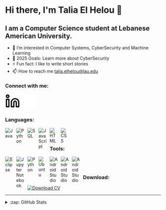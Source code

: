 # Hi there, I'm Talia El Helou 👋 

## I am a Computer Science student at Lebanese American University.

- 👀 I’m interested in Computer Systems, CyberSecurity and Machine Learning 
- 🥅 2025 Goals: Learn more about CyberSecurity
- ⚡ Fun fact: I like to write short stories
- 📫 How to reach me talia.elhelou@lau.edu


### Connect with me:

[![linkedin](./img/linkedin-light.svg)](https://linkedin.com/in/talia-el-helou-941b54246/#gh-light-mode-only)
[![linkedin](./img/linkedin-dark.svg)](https://linkedin.com/in/talia-el-helou-941b54246/#gh-dark-mode-only)

### Languages:

[<img align="left" alt="Java" width="26px" src="https://cdn.jsdelivr.net/npm/programming-languages-logos@0.0.3/src/java/java.svg" style="padding-right:10px;" />][Java]

[<img align="left" alt="Python" width="26px" src="https://cdn.jsdelivr.net/npm/programming-languages-logos@0.0.3/src/python/python.svg" style="padding-right:10px;" />][Python]

[<img align="left" alt="SQL" width="26px" src="https://www.svgrepo.com/show/331760/sql-database-generic.svg" style="padding-right:10px;" />][SQL]

[<img align="left" alt="JavaScript" width="26px" src="https://www.svgrepo.com/show/303206/javascript-logo.svg" style="padding-right:10px;" />][JavaScript]

[<img align="left" alt="HTML" width="26px" src="https://www.svgrepo.com/show/80703/html.svg" style="padding-right:10px;" />][HTML]

[<img align="left" alt="CSS" width="26px" src="https://www.svgrepo.com/show/112589/css.svg" style="padding-right:10px;" />][CSS]


<br />
<br />

### Tools:

[<img align="left" alt="Eclipse" width="26px" src="https://www.svgrepo.com/show/353685/eclipse-icon.svg" style="padding-right:10px;" />][Eclipse]

[<img align="left" alt="Jupyter Notebook" width="26px" src="https://www.svgrepo.com/show/353949/jupyter.svg" style="padding-right:10px;" />][JupyterNotebook]

[<img align="left" alt="Python" width="26px" src="https://www.svgrepo.com/show/366496/text-x-python.svg" style="padding-right:10px;" />][PythonIDLE]

[<img align="left" alt="Ubuntu" width="26px" src="https://www.svgrepo.com/show/354481/ubuntu.svg" style="padding-right:10px;" />][Ubuntu]

[<img align="left" alt="Android Studio" width="26px" src="https://www.svgrepo.com/show/7115/android.svg" style="padding-right:10px;" />][Android Studio]

[<img align="left" alt="Android Studio" width="26px" src="https://www.svgrepo.com/show/354987/figma.svg" style="padding-right:10px;" />][Figma]

[<img align="left" alt="Android Studio" width="26px" src="https://www.svgrepo.com/show/354522/visual-studio-code.svg" style="padding-right:10px;" />][Visual Studio Code]


<br />
<br />

### Download:
[![Download CV](https://img.shields.io/badge/Download-CV-blue)](https://github.com/TaliaElHelou/TaliaElHelou/raw/main/Talia-El-Helou-CV)


---

<details>
  <summary>:zap: GitHub Stats</summary>

  <img align="left" alt="TaliaElHelou's GitHub Stats" src="https://github-readme-stats.vercel.app/api?username=TaliaElHelou&show_icons=true&hide_border=false&title_color=ff652f&icon_color=FFE400&bg_color=09131B&text_color=ffffff&border_color=0c1a25" />

  <img align="left" alt="TaliaElHelou's Top Language Stats" src="https://github-readme-stats.vercel.app/api/top-langs/?username=TaliaElHelou" />

</details>

[linkedin]: https://linkedin.com/in/talia-el-helou-941b54246

[Java]: https://www.google.com/search?q=java+language&client=firefox-b-d&hl=en&sxsrf=APq-WBvDkWWfn5TedYiun5xLQdzvJxAMuQ%3A1644365932624&ei=bAgDYpXUJZH7sAfsgZmwBQ&ved=0ahUKEwiVuq26rPH1AhWRPewKHexABlYQ4dUDCA0&uact=5&oq=java+language&gs_lcp=Cgdnd3Mtd2l6EAMyBQgAEIAEMgUIABCABDIFCAAQgAQyBQgAEIAEMgUIABCABDIFCAAQgAQyBQgAEIAEMgUIABCABDIFCAAQgAQyBQgAEIAEOgcIIxCwAxAnOgcIABBHELADOgcIABCwAxBDOgoIABDkAhCwAxgAOgwILhDIAxCwAxBDGAE6EgguEMcBENEDEMgDELADEEMYAToECC4QQzoECAAQCjoECCMQJzoECAAQQ0oECEEYAEoECEYYAVDBBFi_HWD3JWgBcAF4AIABzAGIAbQPkgEGMC4xMC4xmAEAoAEByAESwAEB2gEGCAAQARgJ2gEGCAEQARgI&sclient=gws-wiz

[Python]: https://www.google.com/search?q=Python+language&client=firefox-b-d&hl=en&sxsrf=APq-WBtbjYQoG_NKYv0bzn0aodqw6AkBcw%3A1644365946776&ei=eggDYujNLoz1sAfgjrq4DQ&ved=0ahUKEwjo8ozBrPH1AhWMOuwKHWCHDtcQ4dUDCA0&uact=5&oq=Python+language&gs_lcp=Cgdnd3Mtd2l6EAMyBQgAEJECMgUIABCRAjIGCAAQBxAeMgYIABAHEB4yBggAEAcQHjIGCAAQBxAeMgYIABAHEB4yBggAEAcQHjIGCAAQBxAeMgYIABAHEB46BwgAEEcQsAM6BwgAELADEENKBAhBGABKBAhGGABQ7gVYrSBguCxoAnABeAGAAfgNiAHJSZIBBzYtNS4zLjGYAQCgAQHIAQrAAQE&sclient=gws-wiz

[SQL]: https://www.google.com/search?q=SQL&client=firefox-b-d&hl=en&sxsrf=APq-WBuPMGnff5tmt2sQg8W7P5I8dPHXDw%3A1644366833390&ei=8QsDYu6VF4zrsAf8haiIBA&ved=0ahUKEwiu0u_nr_H1AhWMNewKHfwCCkEQ4dUDCA0&uact=5&oq=SQL&gs_lcp=Cgdnd3Mtd2l6EAMyBAgjECcyBAgjECcyBAguECcyBAgAEEMyBAgAEEMyCAgAEIAEELEDMgUIABCABDIFCAAQgAQyBQgAEIAEMggIABCABBCxAzoHCAAQRxCwAzoHCAAQsAMQQzoKCAAQ5AIQsAMYADoSCC4QxwEQ0QMQyAMQsAMQQxgBOgwILhDIAxCwAxBDGAE6BwgjEOoCECdKBAhBGABKBAhGGAFQuQ1Y3CBgviNoBXABeASAAaYIiAHZIJIBBzUtMS4zLjGYAQCgAQGwAQrIARLAAQHaAQYIABABGAnaAQYIARABGAg&sclient=gws-wiz

[Eclipse]: https://www.eclipse.org/

[JupyterNotebook]: https://jupyter.org/

[PythonIDLE]: https://www.python.org/

[Ubuntu]: https://ubuntu.com/

[Android Studio]: https://developer.android.com/docs

[Figma]: https://www.figma.com/

[Visual Studio Code]: https://code.visualstudio.com/

[JavaScript]: https://www.javascript.com/

[HTML]: https://www.google.com/search?client=firefox-b-d&q=html

[CSS]: https://g.co/kgs/nZRjbe


